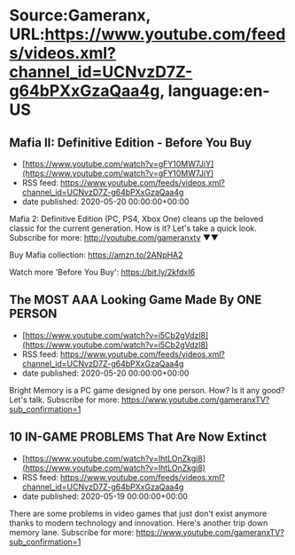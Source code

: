 # Source:Gameranx, URL:https://www.youtube.com/feeds/videos.xml?channel_id=UCNvzD7Z-g64bPXxGzaQaa4g, language:en-US

## Mafia II: Definitive Edition - Before You Buy
 - [https://www.youtube.com/watch?v=gFY10MW7JiY](https://www.youtube.com/watch?v=gFY10MW7JiY)
 - RSS feed: https://www.youtube.com/feeds/videos.xml?channel_id=UCNvzD7Z-g64bPXxGzaQaa4g
 - date published: 2020-05-20 00:00:00+00:00

Mafia 2: Definitive Edition (PC, PS4, Xbox One) cleans up the beloved classic for the current generation. How is it? Let's take a quick look.
Subscribe for more: http://youtube.com/gameranxtv ▼▼


Buy Mafia collection: https://amzn.to/2ANpHA2



Watch more 'Before You Buy': https://bit.ly/2kfdxI6

## The MOST AAA Looking Game Made By ONE PERSON
 - [https://www.youtube.com/watch?v=i5Cb2gVdzl8](https://www.youtube.com/watch?v=i5Cb2gVdzl8)
 - RSS feed: https://www.youtube.com/feeds/videos.xml?channel_id=UCNvzD7Z-g64bPXxGzaQaa4g
 - date published: 2020-05-20 00:00:00+00:00

Bright Memory is a PC game designed by one person. How? Is it any good? Let's talk.
Subscribe for more: https://www.youtube.com/gameranxTV?sub_confirmation=1

## 10 IN-GAME PROBLEMS That Are Now Extinct
 - [https://www.youtube.com/watch?v=IhtLOnZkgi8](https://www.youtube.com/watch?v=IhtLOnZkgi8)
 - RSS feed: https://www.youtube.com/feeds/videos.xml?channel_id=UCNvzD7Z-g64bPXxGzaQaa4g
 - date published: 2020-05-19 00:00:00+00:00

There are some problems in video games that just don't exist anymore thanks to modern technology and innovation. Here's another trip down memory lane.
Subscribe for more: https://www.youtube.com/gameranxTV?sub_confirmation=1

